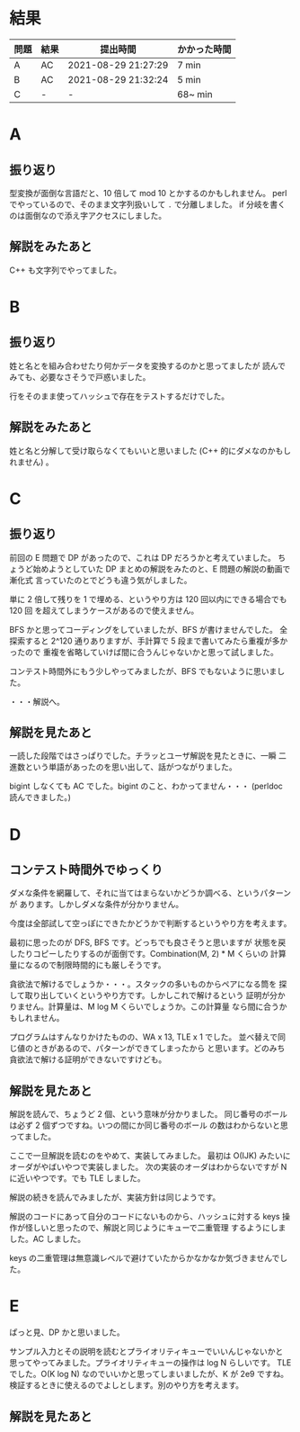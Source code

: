 # 結果

| 問題 | 結果 | 提出時間            | かかった時間 |
|------|------|---------------------|--------------|
| A    | AC   | 2021-08-29 21:27:29 | 7 min        |
| B    | AC   | 2021-08-29 21:32:24 | 5 min        |
| C    | -    | -                   | 68~ min      |

# A

## 振り返り

型変換が面倒な言語だと、10 倍して mod 10 とかするのかもしれません。
perl でやっているので、そのまま文字列扱いして `.` で分離しました。
if 分岐を書くのは面倒なので添え字アクセスにしました。

## 解説をみたあと

C++ も文字列でやってました。

# B

## 振り返り

姓と名とを組み合わせたり何かデータを変換するのかと思ってましたが
読んでみても、必要なさそうで戸惑いました。

行をそのまま使ってハッシュで存在をテストするだけでした。

## 解説をみたあと

姓と名と分解して受け取らなくてもいいと思いました (C++ 的にダメなのかもしれません) 。

# C

## 振り返り

前回の E 問題で DP があったので、これは DP だろうかと考えていました。
ちょうど始めようとしていた DP まとめの解説をみたのと、E 問題の解説の動画で漸化式
言っていたのとでどうも違う気がしました。

単に 2 倍して残りを 1 で埋める、というやり方は 120 回以内にできる場合でも 120 回
を超えてしまうケースがあるので使えません。

BFS かと思ってコーディングをしていましたが、BFS が書けませんでした。
全探索すると 2^120 通りありますが、手計算で 5 段まで書いてみたら重複が多かったので
重複を省略していけば間に合うんじゃないかと思って試しました。

コンテスト時間外にもう少しやってみましたが、BFS でもないように思いました。

・・・解説へ。

## 解説を見たあと

一読した段階ではさっぱりでした。チラッとユーザ解説を見たときに、一瞬
二進数という単語があったのを思い出して、話がつながりました。

bigint しなくても AC でした。bigint のこと、わかってません・・・
(perldoc 読んできました。)

# D

## コンテスト時間外でゆっくり

ダメな条件を網羅して、それに当てはまらないかどうか調べる、というパターンが
あります。しかしダメな条件が分かりません。

今度は全部試して空っぽにできたかどうかで判断するというやり方を考えます。

最初に思ったのが DFS, BFS です。どっちでも良さそうと思いますが
状態を戻したりコピーしたりするのが面倒です。Combination(M, 2) * M くらいの
計算量になるので制限時間的にも厳しそうです。

貪欲法で解けるでしょうか・・・。スタックの多いものからペアになる筒を
探して取り出していくというやり方です。しかしこれで解けるという
証明が分かりません。計算量は、M log M くらいでしょうか。この計算量
なら間に合うかもしれません。

プログラムはすんなりかけたものの、WA x 13, TLE x 1 でした。
並べ替えで同じ値のときがあるので、パターンができてしまったから
と思います。どのみち貪欲法で解ける証明ができないですけども。

## 解説を見たあと

解説を読んで、ちょうど 2 個、という意味が分かりました。
同じ番号のボールは必ず 2 個ずつですね。いつの間にか同じ番号のボール
の数はわからないと思ってました。

ここで一旦解説を読むのをやめて、実装してみました。
最初は O(IJK) みたいにオーダがやばいやつで実装しました。
次の実装のオーダはわからないですが N に近いやつです。でも TLE しました。

解説の続きを読んでみましたが、実装方針は同じようです。

解説のコードにあって自分のコードにないものから、ハッシュに対する
keys 操作が怪しいと思ったので、解説と同じようにキューで二重管理
するようにしました。AC しました。

keys の二重管理は無意識レベルで避けていたからかなかなか気づきませんでした。

# E

ぱっと見、DP かと思いました。

サンプル入力とその説明を読むとプライオリティキューでいいんじゃないかと
思ってやってみました。プライオリティキューの操作は log N らしいです。
TLE でした。O(K log N) なのでいいかと思ってしまいましたが、K が 2e9 ですね。
検証するときに使えるのでよしとします。別のやり方を考えます。


## 解説を見たあと
